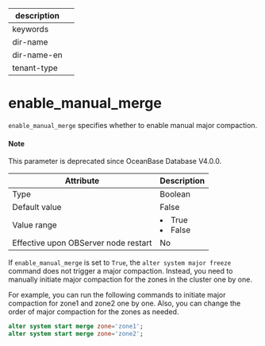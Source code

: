 |description||
|---|---|
|keywords||
|dir-name||
|dir-name-en||
|tenant-type||

# enable_manual_merge


`enable_manual_merge` specifies whether to enable manual major compaction.

<main id="notice" type='explain'>
  <h4>Note</h4>
  <p>This parameter is deprecated since OceanBase Database V4.0.0. </p>
</main>

| **Attribute** | **Description** |
|------------------|--------------------------------------------------------------------------------------------------------|
| Type | Boolean |
| Default value | False |
| Value range | </li><li> True   </li><li> False |
| Effective upon OBServer node restart | No |

If `enable_manual_merge` is set to `True`, the `alter system major freeze` command does not trigger a major compaction. Instead, you need to manually initiate major compaction for the zones in the cluster one by one.

For example, you can run the following commands to initiate major compaction for zone1 and zone2 one by one. Also, you can change the order of major compaction for the zones as needed.

```sql
alter system start merge zone='zone1';
alter system start merge zone='zone2';
```
